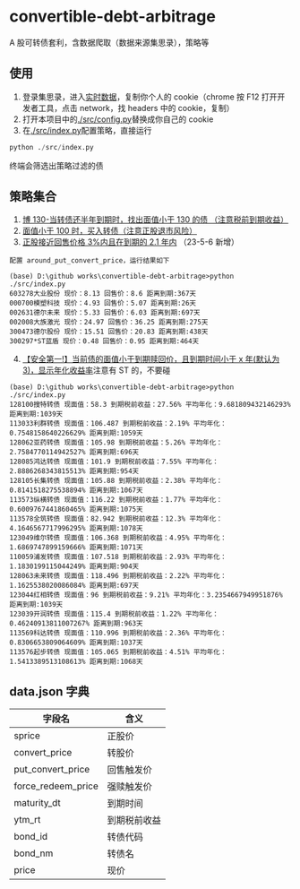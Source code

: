 # convertible-debt-arbitrage

A 股可转债套利，含数据爬取（数据来源集思录），策略等

## 使用

1. 登录集思录，进入[实时数据](https://www.jisilu.cn/web/data/cb/list)，复制你个人的 cookie（chrome 按 F12 打开开发者工具，点击 network，找 headers 中的 cookie，复制）
2. 打开本项目中的[./src/config.py](./src/config.py)替换成你自己的 cookie
3. 在[./src/index.py](./src/index.py)配置策略，直接运行

```py
python ./src/index.py
```

终端会筛选出策略过滤的债

## 策略集合

1. [博 130-当转债还半年到期时，找出面值小于 130 的债 （注意税前到期收益）](./src/strategy/wait130.py)
2. [面值小于 100 时，买入转债（注意正股退市风险）](./src/strategy/wait130.py)
3. [正股接近回售价格 3%内且在到期的 2.1 年内](./src/strategy/stock.py) （23-5-6 新增）

```
配置 around_put_convert_price，运行结果如下

(base) D:\github works\convertible-debt-arbitrage>python ./src/index.py
603278大业股份 现价：8.13 回售价：8.6 距离到期:367天
000700模塑科技 现价：4.93 回售价：5.07 距离到期:26天
002631德尔未来 现价：5.33 回售价：6.03 距离到期:697天
002008大族激光 现价：24.97 回售价：36.25 距离到期:275天
300473德尔股份 现价：15.51 回售价：20.83 距离到期:438天
300297*ST蓝盾 现价：0.48 回售价：0.95 距离到期:464天
```

4. [【安全第一!】当前债的面值小于到期赎回价，且到期时间小于 x 年(默认为 3)，显示年化收益率](./src/strategy/bond.py)注意有 ST 的，不要碰

```
(base) D:\github works\convertible-debt-arbitrage>python ./src/index.py
128100搜特转债 现面值：58.3 到期税前收益：27.56% 平均年化：9.681809432146293% 距离到期:1039天
113033利群转债 现面值：106.487 到期税前收益：2.19% 平均年化：0.7548158640226629% 距离到期:1059天
128062亚药转债 现面值：105.98 到期税前收益：5.26% 平均年化：2.7584770114942527% 距离到期:696天
128085鸿达转债 现面值：101.9 到期税前收益：7.55% 平均年化：2.8886268343815513% 距离到期:954天
128105长集转债 现面值：105.88 到期税前收益：2.38% 平均年化：0.8141518275538894% 距离到期:1067天
113573纵横转债 现面值：116.22 到期税前收益：1.77% 平均年化：0.6009767441860465% 距离到期:1075天
113578全筑转债 现面值：82.942 到期税前收益：12.3% 平均年化：4.1646567717996295% 距离到期:1078天
123049维尔转债 现面值：106.368 到期税前收益：4.95% 平均年化：1.6869747899159666% 距离到期:1071天
110059浦发转债 现面值：107.518 到期税前收益：2.93% 平均年化：1.1830199115044249% 距离到期:904天
128063未来转债 现面值：118.496 到期税前收益：2.22% 平均年化：1.1625538020086084% 距离到期:697天
123044红相转债 现面值：96 到期税前收益：9.21% 平均年化：3.2354667949951876% 距离到期:1039天
123039开润转债 现面值：115.4 到期税前收益：1.22% 平均年化：0.46240913811007267% 距离到期:963天
113569科达转债 现面值：110.996 到期税前收益：2.36% 平均年化：0.8306653809064609% 距离到期:1037天
113576起步转债 现面值：105.065 到期税前收益：4.51% 平均年化：1.5413389513108613% 距离到期:1068天
```

## data.json 字典

| 字段名             | 含义         |
| ------------------ | ------------ |
| sprice             | 正股价       |
| convert_price      | 转股价       |
| put_convert_price  | 回售触发价   |
| force_redeem_price | 强赎触发价   |
| maturity_dt        | 到期时间     |
| ytm_rt             | 到期税前收益 |
| bond_id            | 转债代码     |
| bond_nm            | 转债名       |
| price              | 现价         |
